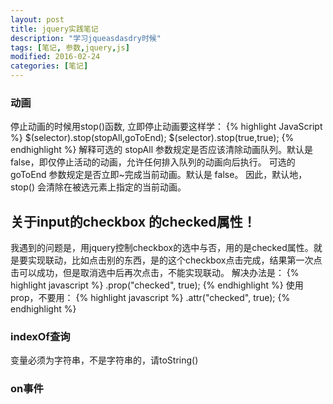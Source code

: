 ```yaml
---
layout: post
title: jquery实践笔记
description: "学习jqueasdasdry时候"
tags: [笔记, 参数,jquery,js]
modified: 2016-02-24
categories: [笔记]
---
```


### 动画

停止动画的时候用stop()函数,
立即停止动画要这样学：
{% highlight JavaScript %}
$(selector).stop(stopAll,goToEnd);
$(selector).stop(true,true);
{% endhighlight %}
解释可选的 stopAll 参数规定是否应该清除动画队列。默认是 false，即仅停止活动的动画，允许任何排入队列的动画向后执行。
可选的 goToEnd 参数规定是否立即~完成当前动画。默认是 false。
因此，默认地，stop() 会清除在被选元素上指定的当前动画。


<!-- more -->

## 关于input的checkbox 的checked属性！

我遇到的问题是，用jquery控制checkbox的选中与否，用的是checked属性。就是要实现联动，比如点击别的东西，是的这个checkbox点击完成，结果第一次点击可以成功，但是取消选中后再次点击，不能实现联动。
解决办法是：
{% highlight javascript %}
.prop("checked", true); 
{% endhighlight %}
使用prop，不要用：
{% highlight javascript %}
.attr("checked", true); 
{% endhighlight %}

### indexOf查询

变量必须为字符串，不是字符串的，请toString()

### on事件